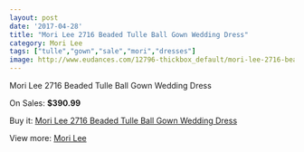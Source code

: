 ```yaml
---
layout: post
date: '2017-04-28'
title: "Mori Lee 2716 Beaded Tulle Ball Gown Wedding Dress"
category: Mori Lee
tags: ["tulle","gown","sale","mori","dresses"]
image: http://www.eudances.com/12796-thickbox_default/mori-lee-2716-beaded-tulle-ball-gown-wedding-dress.jpg
---
```

Mori Lee 2716 Beaded Tulle Ball Gown Wedding Dress

On Sales: **$390.99**
<a href="https://www.eudances.com/en/mori-lee/3916-mori-lee-2716-beaded-tulle-ball-gown-wedding-dress.html"><amp-img layout="responsive" width="600" height="600" src="//www.eudances.com/12796-thickbox_default/mori-lee-2716-beaded-tulle-ball-gown-wedding-dress.jpg" alt="Mori Lee 2716 Beaded Tulle Ball Gown Wedding Dress 0" /></a>
<a href="https://www.eudances.com/en/mori-lee/3916-mori-lee-2716-beaded-tulle-ball-gown-wedding-dress.html"><amp-img layout="responsive" width="600" height="600" src="//www.eudances.com/12801-thickbox_default/mori-lee-2716-beaded-tulle-ball-gown-wedding-dress.jpg" alt="Mori Lee 2716 Beaded Tulle Ball Gown Wedding Dress 1" /></a>
<a href="https://www.eudances.com/en/mori-lee/3916-mori-lee-2716-beaded-tulle-ball-gown-wedding-dress.html"><amp-img layout="responsive" width="600" height="600" src="//www.eudances.com/12800-thickbox_default/mori-lee-2716-beaded-tulle-ball-gown-wedding-dress.jpg" alt="Mori Lee 2716 Beaded Tulle Ball Gown Wedding Dress 2" /></a>
<a href="https://www.eudances.com/en/mori-lee/3916-mori-lee-2716-beaded-tulle-ball-gown-wedding-dress.html"><amp-img layout="responsive" width="600" height="600" src="//www.eudances.com/12799-thickbox_default/mori-lee-2716-beaded-tulle-ball-gown-wedding-dress.jpg" alt="Mori Lee 2716 Beaded Tulle Ball Gown Wedding Dress 3" /></a>
<a href="https://www.eudances.com/en/mori-lee/3916-mori-lee-2716-beaded-tulle-ball-gown-wedding-dress.html"><amp-img layout="responsive" width="600" height="600" src="//www.eudances.com/12798-thickbox_default/mori-lee-2716-beaded-tulle-ball-gown-wedding-dress.jpg" alt="Mori Lee 2716 Beaded Tulle Ball Gown Wedding Dress 4" /></a>
<a href="https://www.eudances.com/en/mori-lee/3916-mori-lee-2716-beaded-tulle-ball-gown-wedding-dress.html"><amp-img layout="responsive" width="600" height="600" src="//www.eudances.com/12797-thickbox_default/mori-lee-2716-beaded-tulle-ball-gown-wedding-dress.jpg" alt="Mori Lee 2716 Beaded Tulle Ball Gown Wedding Dress 5" /></a>

Buy it: [Mori Lee 2716 Beaded Tulle Ball Gown Wedding Dress](https://www.eudances.com/en/mori-lee/3916-mori-lee-2716-beaded-tulle-ball-gown-wedding-dress.html "Mori Lee 2716 Beaded Tulle Ball Gown Wedding Dress")

View more: [Mori Lee](https://www.eudances.com/en/9-mori-lee "Mori Lee")